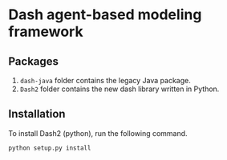 # Dash agent-based modeling framework

## Packages

1. `dash-java` folder contains the legacy Java package. 
2. `Dash2` folder contains the new dash library written in Python. 

## Installation

To install Dash2 (python), run the following command. 

```python
python setup.py install
```


